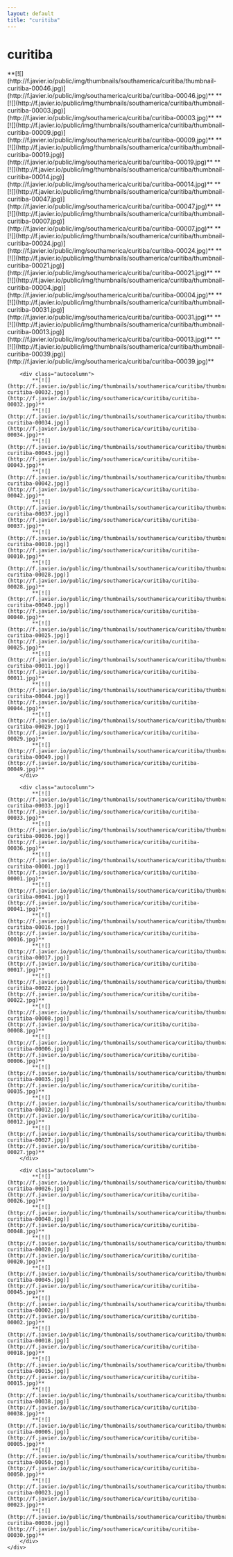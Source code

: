 ```yaml
---
layout: default
title: "curitiba"
---
```


<h1 class="page" style="padding-left:0%;">curitiba</h1>
<div class="page">
    <div class="autowide">
        <div class="autocolumn">
            **[![](http://f.javier.io/public/img/thumbnails/southamerica/curitiba/thumbnail-curitiba-00046.jpg)](http://f.javier.io/public/img/southamerica/curitiba/curitiba-00046.jpg)**
            **[![](http://f.javier.io/public/img/thumbnails/southamerica/curitiba/thumbnail-curitiba-00003.jpg)](http://f.javier.io/public/img/southamerica/curitiba/curitiba-00003.jpg)**
            **[![](http://f.javier.io/public/img/thumbnails/southamerica/curitiba/thumbnail-curitiba-00009.jpg)](http://f.javier.io/public/img/southamerica/curitiba/curitiba-00009.jpg)**
            **[![](http://f.javier.io/public/img/thumbnails/southamerica/curitiba/thumbnail-curitiba-00019.jpg)](http://f.javier.io/public/img/southamerica/curitiba/curitiba-00019.jpg)**
            **[![](http://f.javier.io/public/img/thumbnails/southamerica/curitiba/thumbnail-curitiba-00014.jpg)](http://f.javier.io/public/img/southamerica/curitiba/curitiba-00014.jpg)**
            **[![](http://f.javier.io/public/img/thumbnails/southamerica/curitiba/thumbnail-curitiba-00047.jpg)](http://f.javier.io/public/img/southamerica/curitiba/curitiba-00047.jpg)**
            **[![](http://f.javier.io/public/img/thumbnails/southamerica/curitiba/thumbnail-curitiba-00007.jpg)](http://f.javier.io/public/img/southamerica/curitiba/curitiba-00007.jpg)**
            **[![](http://f.javier.io/public/img/thumbnails/southamerica/curitiba/thumbnail-curitiba-00024.jpg)](http://f.javier.io/public/img/southamerica/curitiba/curitiba-00024.jpg)**
            **[![](http://f.javier.io/public/img/thumbnails/southamerica/curitiba/thumbnail-curitiba-00021.jpg)](http://f.javier.io/public/img/southamerica/curitiba/curitiba-00021.jpg)**
            **[![](http://f.javier.io/public/img/thumbnails/southamerica/curitiba/thumbnail-curitiba-00004.jpg)](http://f.javier.io/public/img/southamerica/curitiba/curitiba-00004.jpg)**
            **[![](http://f.javier.io/public/img/thumbnails/southamerica/curitiba/thumbnail-curitiba-00031.jpg)](http://f.javier.io/public/img/southamerica/curitiba/curitiba-00031.jpg)**
            **[![](http://f.javier.io/public/img/thumbnails/southamerica/curitiba/thumbnail-curitiba-00013.jpg)](http://f.javier.io/public/img/southamerica/curitiba/curitiba-00013.jpg)**
            **[![](http://f.javier.io/public/img/thumbnails/southamerica/curitiba/thumbnail-curitiba-00039.jpg)](http://f.javier.io/public/img/southamerica/curitiba/curitiba-00039.jpg)**
        </div>

        <div class="autocolumn">
            **[![](http://f.javier.io/public/img/thumbnails/southamerica/curitiba/thumbnail-curitiba-00032.jpg)](http://f.javier.io/public/img/southamerica/curitiba/curitiba-00032.jpg)**
            **[![](http://f.javier.io/public/img/thumbnails/southamerica/curitiba/thumbnail-curitiba-00034.jpg)](http://f.javier.io/public/img/southamerica/curitiba/curitiba-00034.jpg)**
            **[![](http://f.javier.io/public/img/thumbnails/southamerica/curitiba/thumbnail-curitiba-00043.jpg)](http://f.javier.io/public/img/southamerica/curitiba/curitiba-00043.jpg)**
            **[![](http://f.javier.io/public/img/thumbnails/southamerica/curitiba/thumbnail-curitiba-00042.jpg)](http://f.javier.io/public/img/southamerica/curitiba/curitiba-00042.jpg)**
            **[![](http://f.javier.io/public/img/thumbnails/southamerica/curitiba/thumbnail-curitiba-00037.jpg)](http://f.javier.io/public/img/southamerica/curitiba/curitiba-00037.jpg)**
            **[![](http://f.javier.io/public/img/thumbnails/southamerica/curitiba/thumbnail-curitiba-00010.jpg)](http://f.javier.io/public/img/southamerica/curitiba/curitiba-00010.jpg)**
            **[![](http://f.javier.io/public/img/thumbnails/southamerica/curitiba/thumbnail-curitiba-00028.jpg)](http://f.javier.io/public/img/southamerica/curitiba/curitiba-00028.jpg)**
            **[![](http://f.javier.io/public/img/thumbnails/southamerica/curitiba/thumbnail-curitiba-00040.jpg)](http://f.javier.io/public/img/southamerica/curitiba/curitiba-00040.jpg)**
            **[![](http://f.javier.io/public/img/thumbnails/southamerica/curitiba/thumbnail-curitiba-00025.jpg)](http://f.javier.io/public/img/southamerica/curitiba/curitiba-00025.jpg)**
            **[![](http://f.javier.io/public/img/thumbnails/southamerica/curitiba/thumbnail-curitiba-00011.jpg)](http://f.javier.io/public/img/southamerica/curitiba/curitiba-00011.jpg)**
            **[![](http://f.javier.io/public/img/thumbnails/southamerica/curitiba/thumbnail-curitiba-00044.jpg)](http://f.javier.io/public/img/southamerica/curitiba/curitiba-00044.jpg)**
            **[![](http://f.javier.io/public/img/thumbnails/southamerica/curitiba/thumbnail-curitiba-00029.jpg)](http://f.javier.io/public/img/southamerica/curitiba/curitiba-00029.jpg)**
            **[![](http://f.javier.io/public/img/thumbnails/southamerica/curitiba/thumbnail-curitiba-00049.jpg)](http://f.javier.io/public/img/southamerica/curitiba/curitiba-00049.jpg)**
        </div>

        <div class="autocolumn">
            **[![](http://f.javier.io/public/img/thumbnails/southamerica/curitiba/thumbnail-curitiba-00033.jpg)](http://f.javier.io/public/img/southamerica/curitiba/curitiba-00033.jpg)**
            **[![](http://f.javier.io/public/img/thumbnails/southamerica/curitiba/thumbnail-curitiba-00036.jpg)](http://f.javier.io/public/img/southamerica/curitiba/curitiba-00036.jpg)**
            **[![](http://f.javier.io/public/img/thumbnails/southamerica/curitiba/thumbnail-curitiba-00001.jpg)](http://f.javier.io/public/img/southamerica/curitiba/curitiba-00001.jpg)**
            **[![](http://f.javier.io/public/img/thumbnails/southamerica/curitiba/thumbnail-curitiba-00041.jpg)](http://f.javier.io/public/img/southamerica/curitiba/curitiba-00041.jpg)**
            **[![](http://f.javier.io/public/img/thumbnails/southamerica/curitiba/thumbnail-curitiba-00016.jpg)](http://f.javier.io/public/img/southamerica/curitiba/curitiba-00016.jpg)**
            **[![](http://f.javier.io/public/img/thumbnails/southamerica/curitiba/thumbnail-curitiba-00017.jpg)](http://f.javier.io/public/img/southamerica/curitiba/curitiba-00017.jpg)**
            **[![](http://f.javier.io/public/img/thumbnails/southamerica/curitiba/thumbnail-curitiba-00022.jpg)](http://f.javier.io/public/img/southamerica/curitiba/curitiba-00022.jpg)**
            **[![](http://f.javier.io/public/img/thumbnails/southamerica/curitiba/thumbnail-curitiba-00008.jpg)](http://f.javier.io/public/img/southamerica/curitiba/curitiba-00008.jpg)**
            **[![](http://f.javier.io/public/img/thumbnails/southamerica/curitiba/thumbnail-curitiba-00006.jpg)](http://f.javier.io/public/img/southamerica/curitiba/curitiba-00006.jpg)**
            **[![](http://f.javier.io/public/img/thumbnails/southamerica/curitiba/thumbnail-curitiba-00035.jpg)](http://f.javier.io/public/img/southamerica/curitiba/curitiba-00035.jpg)**
            **[![](http://f.javier.io/public/img/thumbnails/southamerica/curitiba/thumbnail-curitiba-00012.jpg)](http://f.javier.io/public/img/southamerica/curitiba/curitiba-00012.jpg)**
            **[![](http://f.javier.io/public/img/thumbnails/southamerica/curitiba/thumbnail-curitiba-00027.jpg)](http://f.javier.io/public/img/southamerica/curitiba/curitiba-00027.jpg)**
        </div>

        <div class="autocolumn">
            **[![](http://f.javier.io/public/img/thumbnails/southamerica/curitiba/thumbnail-curitiba-00026.jpg)](http://f.javier.io/public/img/southamerica/curitiba/curitiba-00026.jpg)**
            **[![](http://f.javier.io/public/img/thumbnails/southamerica/curitiba/thumbnail-curitiba-00048.jpg)](http://f.javier.io/public/img/southamerica/curitiba/curitiba-00048.jpg)**
            **[![](http://f.javier.io/public/img/thumbnails/southamerica/curitiba/thumbnail-curitiba-00020.jpg)](http://f.javier.io/public/img/southamerica/curitiba/curitiba-00020.jpg)**
            **[![](http://f.javier.io/public/img/thumbnails/southamerica/curitiba/thumbnail-curitiba-00045.jpg)](http://f.javier.io/public/img/southamerica/curitiba/curitiba-00045.jpg)**
            **[![](http://f.javier.io/public/img/thumbnails/southamerica/curitiba/thumbnail-curitiba-00002.jpg)](http://f.javier.io/public/img/southamerica/curitiba/curitiba-00002.jpg)**
            **[![](http://f.javier.io/public/img/thumbnails/southamerica/curitiba/thumbnail-curitiba-00018.jpg)](http://f.javier.io/public/img/southamerica/curitiba/curitiba-00018.jpg)**
            **[![](http://f.javier.io/public/img/thumbnails/southamerica/curitiba/thumbnail-curitiba-00015.jpg)](http://f.javier.io/public/img/southamerica/curitiba/curitiba-00015.jpg)**
            **[![](http://f.javier.io/public/img/thumbnails/southamerica/curitiba/thumbnail-curitiba-00038.jpg)](http://f.javier.io/public/img/southamerica/curitiba/curitiba-00038.jpg)**
            **[![](http://f.javier.io/public/img/thumbnails/southamerica/curitiba/thumbnail-curitiba-00005.jpg)](http://f.javier.io/public/img/southamerica/curitiba/curitiba-00005.jpg)**
            **[![](http://f.javier.io/public/img/thumbnails/southamerica/curitiba/thumbnail-curitiba-00050.jpg)](http://f.javier.io/public/img/southamerica/curitiba/curitiba-00050.jpg)**
            **[![](http://f.javier.io/public/img/thumbnails/southamerica/curitiba/thumbnail-curitiba-00023.jpg)](http://f.javier.io/public/img/southamerica/curitiba/curitiba-00023.jpg)**
            **[![](http://f.javier.io/public/img/thumbnails/southamerica/curitiba/thumbnail-curitiba-00030.jpg)](http://f.javier.io/public/img/southamerica/curitiba/curitiba-00030.jpg)**
        </div>
    </div>
</div>
